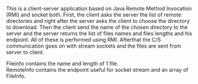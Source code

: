 This is a client-server application based on Java Remote Method Invocation (RMI) and socket both. 
First, the client asks the server the list of remote directories and right after the server asks the client to choose the directory to download. Then the client send the name of the chosen directory to the server and the server returns the list of files names and files lengths and his endpoint. All of these is performed using RMI.
Afterthat the C/S communication goes on with stream sockets and the files are sent from server to client. 

Fileinfo contains the name and length of 1 file.  
RemoteInfo contains the endpoint useful for socket stream and an array of FileInfo. 




